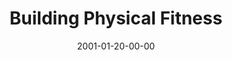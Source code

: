 ---
layout: message
category: message
series: "Millennium Makeover"
title: "Building Physical Fitness"
date: 2001-01-20-00-00
message_id: 347
---
